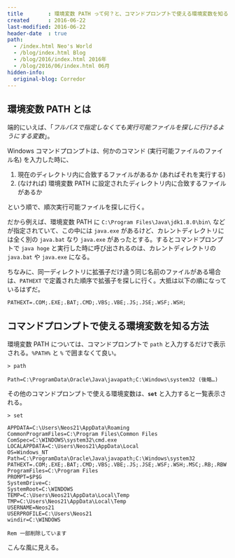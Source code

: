 ```yaml
---
title        : 環境変数 PATH って何？と、コマンドプロンプトで使える環境変数を知る方法
created      : 2016-06-22
last-modified: 2016-06-22
header-date  : true
path:
  - /index.html Neo's World
  - /blog/index.html Blog
  - /blog/2016/index.html 2016年
  - /blog/2016/06/index.html 06月
hidden-info:
  original-blog: Corredor
---
```


## 環境変数 PATH とは

端的にいえば、「_フルパスで指定しなくても実行可能ファイルを探しに行けるようにする変数_」。

Windows コマンドプロンプトは、何かのコマンド (実行可能ファイルのファイル名) を入力した時に、

1. 現在のディレクトリ内に合致するファイルがあるか (あればそれを実行する)
2. (なければ) 環境変数 PATH に設定されたディレクトリ内に合致するファイルがあるか

という順で、順次実行可能ファイルを探しに行く。

だから例えば、環境変数 PATH に `C:\Program Files\Java\jdk1.8.0\bin\` などが指定されていて、この中には `java.exe` があるけど、カレントディレクトリには全く別の `java.bat` なり `java.exe` があったとする。するとコマンドプロンプトで `java hoge` と実行した時に呼び出されるのは、カレントディレクトリの `java.bat` や `java.exe` になる。

ちなみに、同一ディレクトリに拡張子だけ違う同じ名前のファイルがある場合は、`PATHEXT` で定義された順序で拡張子を探しに行く。大抵は以下の順になっているはずだ。

```
PATHEXT=.COM;.EXE;.BAT;.CMD;.VBS;.VBE;.JS;.JSE;.WSF;.WSH;
```

## コマンドプロンプトで使える環境変数を知る方法

環境変数 PATH については、コマンドプロンプトで `path` と入力するだけで表示される。`%PATH%` と `%` で囲まなくて良い。

```dosbatch
> path

Path=C:\ProgramData\Oracle\Java\javapath;C:\Windows\system32 (後略…)
```

その他のコマンドプロンプトで使える環境変数は、__`set`__ と入力すると一覧表示される。

```dosbatch
> set

APPDATA=C:\Users\Neos21\AppData\Roaming
CommonProgramFiles=C:\Program Files\Common Files
ComSpec=C:\WINDOWS\system32\cmd.exe
LOCALAPPDATA=C:\Users\Neos21\AppData\Local
OS=Windows_NT
Path=C:\ProgramData\Oracle\Java\javapath;C:\Windows\system32
PATHEXT=.COM;.EXE;.BAT;.CMD;.VBS;.VBE;.JS;.JSE;.WSF;.WSH;.MSC;.RB;.RBW
ProgramFiles=C:\Program Files
PROMPT=$P$G
SystemDrive=C:
SystemRoot=C:\WINDOWS
TEMP=C:\Users\Neos21\AppData\Local\Temp
TMP=C:\Users\Neos21\AppData\Local\Temp
USERNAME=Neos21
USERPROFILE=C:\Users\Neos21
windir=C:\WINDOWS

Rem 一部削除しています
```

こんな風に見える。
